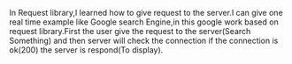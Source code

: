 In Request library,I learned how to give request to the server.I can give one real time example like Google search Engine,in this google work based on request library.First the user give the request to the server(Search Something) and then server will check the connection if the connection is ok(200) the server is respond(To display).
